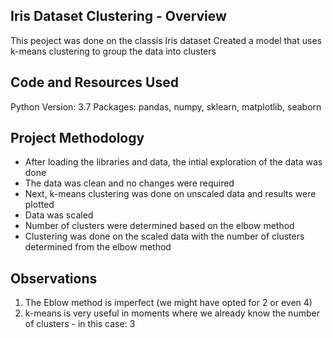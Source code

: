 ## Iris Dataset Clustering - Overview
This peoject was done on the classis Iris dataset
Created a model that uses k-means clustering to group the data into clusters
## Code and Resources Used
Python Version: 3.7
Packages: pandas, numpy, sklearn, matplotlib, seaborn

## Project Methodology

- After loading the libraries and data, the intial exploration of the data was done
- The data was clean and no changes were required
- Next, k-means clustering was done on unscaled data and results were plotted
- Data was scaled
- Number of clusters were determined based on the elbow method
- Clustering was done on the scaled data with the number of clusters determined from the elbow method
## Observations
1. The Eblow method is imperfect (we might have opted for 2 or even 4)
2. k-means is very useful in moments where we already know the number of clusters - in this case: 3
